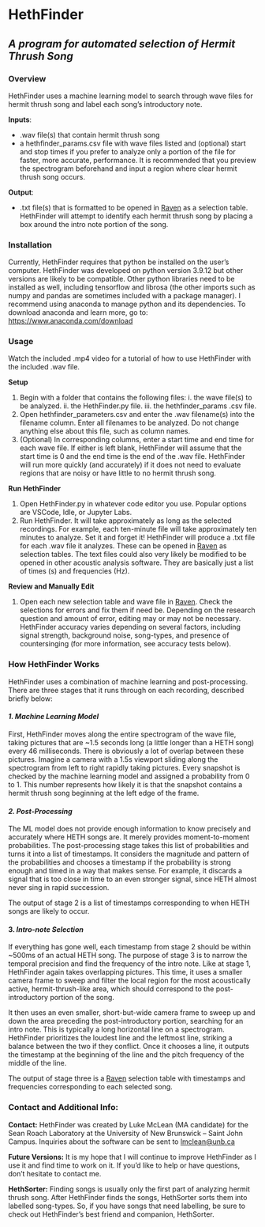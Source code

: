 
# HethFinder
## _A program for automated selection of Hermit Thrush Song_

### Overview
HethFinder uses a machine learning model to search through wave files for hermit thrush song and label each song’s introductory note.

**Inputs**:
- .wav file(s) that contain hermit thrush song
- a hethfinder_params.csv file with wave files listed and (optional) start and stop times if you prefer to analyze only a portion of the file for faster, more accurate, performance. It is recommended that you preview the spectrogram beforehand and input a region where clear hermit thrush song occurs.

**Output**:
- .txt file(s) that is formatted to be opened in [Raven] as a selection table. HethFinder will attempt to identify each hermit thrush song by placing a box around the intro note portion of the song.

### Installation

Currently, HethFinder requires that python be installed on the user’s computer. HethFinder was developed on python version 3.9.12 but other versions are likely to be compatible. Other python libraries need to be installed as well, including tensorflow and librosa (the other imports such as numpy and pandas are sometimes included with a package manager). I recommend using anaconda to manage python and its dependencies. To download anaconda and learn more, go to: https://www.anaconda.com/download

### Usage

Watch the included .mp4 video for a tutorial of how to use HethFinder with the included .wav file.

**Setup**
1.	Begin with a folder that contains the following files:
    i.	the wave file(s) to be analyzed.
    ii.	the HethFinder.py file.
    iii.	the hethfinder_params .csv file.
2.	Open hethfinder_parameters.csv and enter the .wav filename(s) into the filename column. Enter all filenames to be analyzed. Do not change anything else about this file, such as column names.
3.	(Optional) In corresponding columns, enter a start time and end time for each wave file. If either is left blank, HethFinder will assume that the start time is 0 and the end time is the end of the .wav file. HethFinder will run more quickly (and accurately) if it does not need to evaluate regions that are noisy or have little to no hermit thrush song.

**Run HethFinder**
1.	Open HethFinder.py in whatever code editor you use. Popular options are VSCode, Idle, or Jupyter Labs.
2.	Run HethFinder. It will take approximately as long as the selected recordings. For example, each ten-minute file will take approximately ten minutes to analyze. Set it and forget it! HethFinder will produce a .txt file for each .wav file it analyzes. These can be opened in [Raven] as selection tables. The text files could also very likely be modified to be opened in other acoustic analysis software. They are basically just a list of times (s) and frequencies (Hz).

**Review and Manually Edit**
1.	Open each new selection table and wave file in [Raven]. Check the selections for errors and fix them if need be. Depending on the research question and amount of error, editing may or may not be necessary. HethFinder accuracy varies depending on several factors, including signal strength, background noise, song-types, and presence of countersinging (for more information, see accuracy tests below).

### How HethFinder Works

HethFinder uses a combination of machine learning and post-processing. There are three stages that it runs through on each recording, described briefly below:

#### _1. Machine Learning Model_

First, HethFinder moves along the entire spectrogram of the wave file, taking pictures that are ~1.5 seconds long (a little longer than a HETH song) every 46 milliseconds. There is obviously a lot of overlap between these pictures. Imagine a camera with a 1.5s viewport sliding along the spectrogram from left to right rapidly taking pictures. Every snapshot is checked by the machine learning model and assigned a probability from 0 to 1. This number represents how likely it is that the snapshot contains a hermit thrush song beginning at the left edge of the frame.

#### _2. Post-Processing_

The ML model does not provide enough information to know precisely and accurately where HETH songs are. It merely provides moment-to-moment probabilities. The post-processing stage takes this list of probabilities and turns it into a list of timestamps. It considers the magnitude and pattern of the probabilities and chooses a timestamp if the probability is strong enough and timed in a way that makes sense. For example, it discards a signal that is too close in time to an even stronger signal, since HETH almost never sing in rapid succession.

The output of stage 2 is a list of timestamps corresponding to when HETH songs are likely to occur.

#### 3. _Intro-note Selection_

If everything has gone well, each timestamp from stage 2 should be within ~500ms of an actual HETH song. The purpose of stage 3 is to narrow the temporal precision and find the frequency of the intro note. Like at stage 1, HethFinder again takes overlapping pictures. This time, it uses a smaller camera frame to sweep and filter the local region for the most acoustically active, hermit-thrush-like area, which should correspond to the post-introductory portion of the song.

It then uses an even smaller, short-but-wide camera frame to sweep up and down the area preceding the post-introductory portion, searching for an intro note. This is typically a long horizontal line on a spectrogram. HethFinder prioritizes the loudest line and the leftmost line, striking a balance between the two if they conflict. Once it chooses a line, it outputs the timestamp at the beginning of the line and the pitch frequency of the middle of the line.

The output of stage three is a [Raven] selection table with timestamps and frequencies corresponding to each selected song.

### Contact and Additional Info:

**Contact:** HethFinder was created by Luke McLean (MA candidate) for the Sean Roach Laboratory at the University of New Brunswick – Saint John Campus. Inquiries about the software can be sent to lmclean@unb.ca 

**Future Versions:** It is my hope that I will continue to improve HethFinder as I use it and find time to work on it. If you’d like to help or have questions, don’t hesitate to contact me.

**HethSorter:**  Finding songs is usually only the first part of analyzing hermit thrush song. After HethFinder finds the songs, HethSorter sorts them into labelled song-types. So, if you have songs that need labelling, be sure to check out HethFinder’s best friend and companion, HethSorter.


[Raven]: https://www.ravensoundsoftware.com/software/raven-pro/